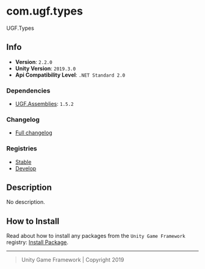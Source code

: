 # com.ugf.types

UGF.Types

## Info

- **Version**: `2.2.0`
- **Unity Version**: `2019.3.0`
- **Api Compatibility Level**: `.NET Standard 2.0`

### Dependencies

- [UGF.Assemblies](https://github.com/unity-game-framework/ugf-assemblies): `1.5.2`

### Changelog

- [Full changelog][1]

### Registries

- [Stable][2]
- [Develop][3]

## Description

No description.

## How to Install

Read about how to install any packages from the `Unity Game Framework` registry: [Install Package][4].

---
> Unity Game Framework | Copyright 2019

[1]: changelog.md
[2]: https://bintray.com/unity-game-framework/stable/com.ugf.types
[3]: https://bintray.com/unity-game-framework/dev/com.ugf.types
[4]: https://github.com/unity-game-framework/ugf-documentation/wiki/Install-Package
